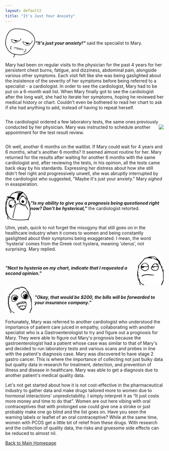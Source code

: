 ```yaml
---
layout: default2
title: "It's Just Your Anxiety"
---
```


<div style="display: flex; align-items: center;">
    <img src="image/meme_stern_face.jpg">
    <p><em><strong>"It's just your anxiety!"</strong></em> said the specialist to Mary.</p>
</div>

<p>Mary had been on regular visits to the physician for the past 4 years for her persistent chest burns, fatigue, and dizziness, abdominal pain, alongside various other symptoms. Each visit felt like she was being gaslighted about the insistence of the severity of her symptoms before being referred to a specialist - a cardiologist. In order to see the cardiologist, Mary had to be put on a 6-month wait list. When Mary finally got to see the cardiologist after the long wait, she had to iterate her symptoms, hoping he reviewed her medical history or chart. Couldn't even be bothered to read her chart to ask if she had anything to add, instead of having to repeat herself.</p>

<div style="display: flex; align-items: center;">
    <p>The cardiologist ordered a few laboratory tests, the same ones previously conducted by her physician. Mary was instructed to schedule another appointment for the test result review.</p>
    <img src="image/meme_two.png">
</div>

<p>Oh well, another 6 months on the waitlist. If Mary could wait for 4 years and 6 months, what's another 6 months? It seemed almost routine for her. Mary returned for the results after waiting for another 6 months with the same cardiologist and, after reviewing the tests, in his opinion, all the tests came back okay by his standards. Expressing her distress about how she still didn't feel right and progressively unwell, she was abruptly interrupted by the cardiologist who suggested, "Maybe it's just your anxiety." Mary <em>sighed</em> in exasperation.</p>

<div style="display: flex; align-items: center;">
    <img src="image/meme_face_umph.png">
    <p><em><strong>"Is my ability to give you a prognosis being questioned right now? Don't be hysterical,"</strong></em> the cardiologist retorted.</p>
</div>

<p>Uhm, yeah, quick to not forget the misogyny that still goes on in the healthcare industry when it comes to women and being constantly gaslighted about their symptoms being exaggerated. I mean, the word 'hysteria' comes from the Greek root hystera, meaning ‘uterus’, not surprising. Mary replied.</p>

<div style="display: flex; align-items: center;">
    <p><em><strong>"Next to hysteria on my chart, indicate that I requested a second opinion."</strong></em></p>
    <img src="image/meme_sigh_face.png">
</div>

<div style="display: flex; align-items: center;">
    <img src="image/mem_face_gleamy_eyes.jpg">
    <p><em><strong>"Okay, that would be $200, the bills will be forwarded to your insurance company."</strong></em></p>
</div>

<p>Fortunately, Mary was referred to another cardiologist who understood the importance of patient care juiced in empathy, collaborating with another specialist who is a Gastroenterologist to try and figure out a prognosis for Mary. They were able to figure out Mary's prognosis because the gastroenterologist had a patient whose case was similar to that of Mary's and decided to run laboratory tests and various scans and probes in line with the patient's diagnosis case. Mary was discovered to have stage 2 gastro cancer. This is where the importance of collecting not just bulky data but quality data in research for treatment, detection, and prevention of illness and disease in healthcare. Mary was able to get a diagnosis due to another patient's medical quality data.</p>

<p>Let's not get started about how it is not cost-effective in the pharmaceutical industry to gather data and make drugs tailored more to women due to hormonal interactions' unpredictability. I simply interpret it as “It just costs more money and time to do that”. Women are out here vibing with oral contraceptives that with prolonged use could give one a stroke or just probably make one go blind and the list goes on. Have you seen the warning labels or leaflet of an oral contraceptive? While at the same time, women with PCOS get a little bit of relief from these drugs. With research and the collection of quality data, the risks and gruesome side effects can be reduced to almost nil.</p>

<p><a href="README.md">Back to Main Homepage</a></p>
